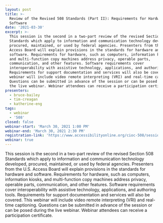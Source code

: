 ```yaml
---
layout: post
title: >-
  Review of the Revised 508 Standards (Part II): Requirements for Hardware and
  Software
date: '2021-03-30'
excerpt: >-
  This session is the second in a two-part review of the revised Section 508
  Standards which apply to information and communication technology developed,
  procured, maintained, or used by federal agencies. Presenters from the U.S.
  Access Board will explain provisions in the standards for hardware and
  software. Requirements for hardware, such as computers, information kiosks,
  and multi-function copy machines address privacy, operable parts,
  communication, and other features. Software requirements cover
  interoperability with assistive technology, applications, and authoring tools.
  Requirements for support documentation and services will also be covered. This
  webinar will include video remote interpreting (VRI) and real-time captioning.
  Questions can be submitted in advance of the session or can be posed during
  the live webinar. Webinar attendees can receive a participation certificate.
presenters:
  - bruce-bailey
  - tim-creagan
  - katherine-eng
tags:
  - webinar
  - '508'
closed: false
webinar-start: 'March 30, 2021 1:00 PM'
webinar-end: 'March 30, 2021 2:30 PM'
registration-link: 'https://www.accessibilityonline.org/cioc-508/session/?id=110892'
webinar: true
---
```

This session is the second in a two-part review of the revised Section 508 Standards which apply to information and communication technology developed, procured, maintained, or used by federal agencies. Presenters from the U.S. Access Board will explain provisions in the standards for hardware and software. Requirements for hardware, such as computers, information kiosks, and multi-function copy machines address privacy, operable parts, communication, and other features. Software requirements cover interoperability with assistive technology, applications, and authoring tools. Requirements for support documentation and services will also be covered. This webinar will include video remote interpreting (VRI) and real-time captioning. Questions can be submitted in advance of the session or can be posed during the live webinar. Webinar attendees can receive a participation certificate.
